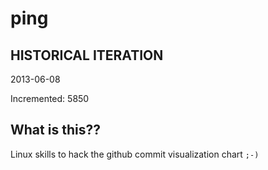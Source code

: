 # ping

## HISTORICAL ITERATION
2013-06-08

Incremented: 5850

## What is this?? 
Linux skills to hack the github commit visualization chart `;-)`
